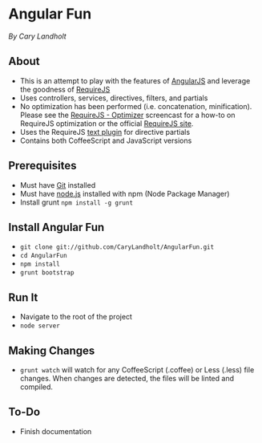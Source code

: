 # Angular Fun
*By Cary Landholt*

## About
* This is an attempt to play with the features of [AngularJS](http://angularjs.org/) and leverage the goodness of [RequireJS](http://requirejs.org/)
* Uses controllers, services, directives, filters, and partials
* No optimization has been performed (i.e. concatenation, minification).  Please see the [RequireJS - Optimizer](http://www.youtube.com/watch?v=m6VNhqKDM4E) screencast for a how-to on RequireJS optimization or the official [RequireJS site](http://requirejs.org/docs/optimization.html).
* Uses the RequireJS [text plugin](http://requirejs.org/docs/api.html#text) for directive partials
* Contains both CoffeeScript and JavaScript versions

## Prerequisites
* Must have [Git](http://git-scm.com/) installed
* Must have [node.js](http://nodejs.org/) installed with npm (Node Package Manager)
* Install grunt `npm install -g grunt`

## Install Angular Fun
* `git clone git://github.com/CaryLandholt/AngularFun.git`
* `cd AngularFun`
* `npm install`
* `grunt bootstrap`

## Run It
* Navigate to the root of the project
* `node server`

## Making Changes
* `grunt watch` will watch for any CoffeeScript (.coffee) or Less (.less) file changes.  When changes are detected, the files will be linted and compiled.

## To-Do
* Finish documentation